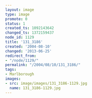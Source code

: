 ```yaml
---
layout: image
type: image
promote: 0
status: 1
created_ts: 1092143642
changed_ts: 1372159437
node_id: 1129
title: '131_3186'
created: '2004-08-10'
changed: '2013-06-25'
redirect_from:
- "/node/1129/"
permalink: "/2004/08/10/131_3186/"
tags:
- Marlborough
images:
- src: image/images/131_3186-1129.jpg
  name: 131_3186-1129.jpg
---
```


